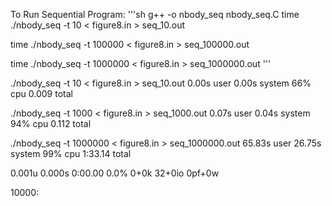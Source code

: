 To Run Sequential Program: 
'''sh
g++ -o nbody_seq nbody_seq.C
time ./nbody_seq -t 10 < figure8.in > seq_10.out

time ./nbody_seq -t 100000 < figure8.in > seq_100000.out

time ./nbody_seq -t 1000000 < figure8.in > seq_1000000.out
'''

./nbody_seq -t 10 < figure8.in > seq_10.out  0.00s user 0.00s system 66% cpu 0.009 total

./nbody_seq -t 1000 < figure8.in > seq_1000.out  0.07s user 0.04s system 94% cpu 0.112 total

./nbody_seq -t 1000000 < figure8.in > seq_1000000.out  65.83s user 26.75s system 99% cpu 1:33.14 total


0.001u 0.000s 0:00.00 0.0%    0+0k 32+0io 0pf+0w

10000:

